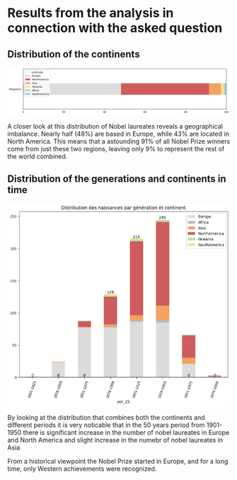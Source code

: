 # Results from the analysis in connection with the asked question

## Distribution of the continents
![Distribution of continets](../../notebooks_jupyter/wikidata_exploration/images/images_continents/distribution_continets.png "Distribution of the continets")

A closer look at this distribution of Nobel laureates reveals a geographical imbalance. Nearly half (48%) are based in Europe, while 43% are located in North America. This means that a astounding 91% of all Nobel Prize winners come from just these two regions, leaving only 9% to represent the rest of the world combined.
 
## Distribution of the generations and continents in time

![Distribution of continets](../../notebooks_jupyter/wikidata_exploration/images/images_continents/distribution_par_generation_continent.png "Distribution of the continets")

By looking at the distribution that combines both the continents and different periods it is very noticable that in the 50 years period from 1901-1950 there is significant increase in the number of nobel laureates in Europe and North America and slight increase in the numebr of nobel laureates in Asia

From a historical viewpoint the Nobel Prize started in Europe, and for a long time, only Western achievements were recognized. 
